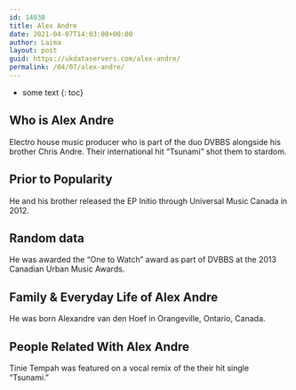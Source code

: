 ```yaml
---
id: 14030
title: Alex Andre
date: 2021-04-07T14:03:08+00:00
author: Laima
layout: post
guid: https://ukdataservers.com/alex-andre/
permalink: /04/07/alex-andre/
---
```


* some text
{: toc}


## Who is Alex Andre
                  
                  
                  
Electro house music producer who is part of the duo DVBBS alongside his brother Chris Andre. Their international hit &#8220;Tsunami&#8221; shot them to stardom.
                  
              
            
              
            
                
                
                
## Prior to Popularity
                  
                  
                  
He and his brother released the EP Initio through Universal Music Canada in 2012.
                  
              
            
              
            
                
                
                
## Random data
                  
                  
                  
He was awarded the &#8220;One to Watch&#8221; award as part of DVBBS at the 2013 Canadian Urban Music Awards.
                  
              
            
              
            
                
                
                
## Family & Everyday Life of Alex Andre
                  
                  
                  
He was born Alexandre van den Hoef in Orangeville, Ontario, Canada.
                  
              
            
              
            
                
                
                
## People Related With Alex Andre
                  
                  
                  
Tinie Tempah was featured on a vocal remix of the their hit single &#8220;Tsunami.&#8221;
                  
              
            
              
            
                
              
            
              
              
            
            
              
            
          
          
          